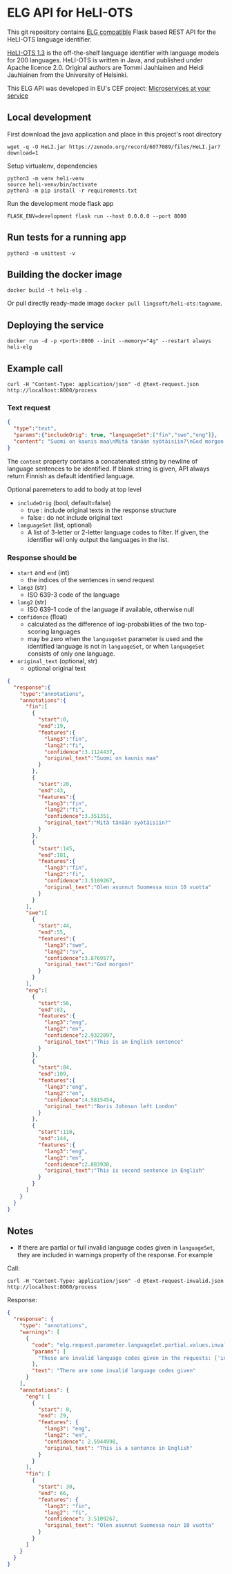 # ELG API for HeLI-OTS

This git repository contains [ELG compatible](https://european-language-grid.readthedocs.io/en/stable/all/A3_API/LTInternalAPI.html)  Flask based REST API for the HeLI-OTS language identifier.

[HeLI-OTS 1.3](https://zenodo.org/record/6077089) is the off-the-shelf language identifier with 
language models for 200 languages. HeLI-OTS is written in Java, and published under Apache licence 2.0.
Original authors are Tommi Jauhiainen and Heidi Jauhiainen from the University of Helsinki.

This ELG API was developed in EU's CEF project: [Microservices at your service](https://www.lingsoft.fi/en/microservices-at-your-service-bridging-gap-between-nlp-research-and-industry)

## Local development

First download the java application and place in this project's root directory
```
wget -q -O HeLI.jar https://zenodo.org/record/6077089/files/HeLI.jar?download=1
```

Setup virtualenv, dependencies
```
python3 -m venv heli-venv
source heli-venv/bin/activate
python3 -m pip install -r requirements.txt
```

Run the development mode flask app
```
FLASK_ENV=development flask run --host 0.0.0.0 --port 8000
```

## Run tests for a running app

```
python3 -m unittest -v
```

## Building the docker image

```
docker build -t heli-elg .
```

Or pull directly ready-made image `docker pull lingsoft/heli-ots:tagname`.

## Deploying the service

```
docker run -d -p <port>:8000 --init --memory="4g" --restart always heli-elg
```

## Example call

```
curl -H "Content-Type: application/json" -d @text-request.json http://localhost:8000/process
```

### Text request

```json
{
  "type":"text",
  "params":{"includeOrig": true, "languageSet":["fin","swe","eng"]},
  "content": "Suomi on kaunis maa\nMitä tänään syötäisiin?\nGod morgon!\nThis is an English sentence\nBoris Johnson left London\nThis is second sentence in English\nOlen asunnut Suomessa noin 10 vuotta"
}
```

The `content` property contains a concatenated string by newline of language sentences to be identified. 
If blank string is given, API always return Finnish as default identified language.

Optional paremeters to add to body at top level

- `includeOrig` (bool, default=false)
  - true  : include original texts in the response structure
  - false : do not include original text
- `languageSet` (list, optional)
  - A list of 3-letter or 2-letter language codes to filter. If given, the identifier will only output the languages in the list.


### Response should be

- `start` and `end` (int)
  - the indices of the sentences in send request
- `lang3` (str)
  - ISO 639-3 code of the language
- `lang2` (str)
  - ISO 639-1 code of the language if available, otherwise null
- `confidence` (float)
  - calculated as the difference of log-probabilities of the two top-scoring languages
  - may be zero when the `languageSet` parameter is used and the identified language is not in `languageSet`, or when `languageSet` consists of only one language.
- `original_text` (optional, str)
  - optional original text

```json
{
  "response":{
    "type":"annotations",
    "annotations":{
      "fin":[
        {
          "start":0,
          "end":19,
          "features":{
            "lang3":"fin",
            "lang2":"fi",
            "confidence":3.1124437,
            "original_text":"Suomi on kaunis maa"
          }
        },
        {
          "start":20,
          "end":43,
          "features":{
            "lang3":"fin",
            "lang2":"fi",
            "confidence":3.351351,
            "original_text":"Mitä tänään syötäisiin?"
          }
        },
        {
          "start":145,
          "end":181,
          "features":{
            "lang3":"fin",
            "lang2":"fi",
            "confidence":3.5109267,
            "original_text":"Olen asunnut Suomessa noin 10 vuotta"
          }
        }
      ],
      "swe":[
        {
          "start":44,
          "end":55,
          "features":{
            "lang3":"swe",
            "lang2":"sv",
            "confidence":3.8769577,
            "original_text":"God morgon!"
          }
        }
      ],
      "eng":[
        {
          "start":56,
          "end":83,
          "features":{
            "lang3":"eng",
            "lang2":"en",
            "confidence":2.9322097,
            "original_text":"This is an English sentence"
          }
        },
        {
          "start":84,
          "end":109,
          "features":{
            "lang3":"eng",
            "lang2":"en",
            "confidence":4.5815454,
            "original_text":"Boris Johnson left London"
          }
        },
        {
          "start":110,
          "end":144,
          "features":{
            "lang3":"eng",
            "lang2":"en",
            "confidence":2.883938,
            "original_text":"This is second sentence in English"
          }
        }
      ]
    }
  }
}
```

## Notes
- If there are partial or full invalid language codes given in `languageSet`, they are included in warnings property of the response. For example

Call:

```shell
curl -H "Content-Type: application/json" -d @text-request-invalid.json http://localhost:8000/process
```
Response:

```json
{
  "response": {
    "type": "annotations",
    "warnings": [
      {
        "code": "elg.request.parameter.languageSet.partial.values.invalid",
        "params": [
          "These are invalid language codes given in the requests: ['invalid']"
        ],
        "text": "There are some invalid language codes given"
      }
    ],
    "annotations": {
      "eng": [
        {
          "start": 0,
          "end": 29,
          "features": {
            "lang3": "eng",
            "lang2": "en",
            "confidence": 2.5944998,
            "original_text": "This is a sentence in English"
          }
        }
      ],
      "fin": [
        {
          "start": 30,
          "end": 66,
          "features": {
            "lang3": "fin",
            "lang2": "fi",
            "confidence": 3.5109267,
            "original_text": "Olen asunnut Suomessa noin 10 vuotta"
          }
        }
      ]
    }
  }
}
```